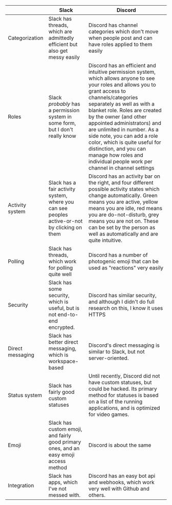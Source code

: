 |                      |                                                                       Slack                   | Discord |
| -                    |                                                                       -----                   | ------- |
| Categorization       | Slack has threads, which are admittedly efficient but also get messy easily                   | Discord has channel categories which don't move when people post and can have roles applied to them easily
| Roles                | Slack *probably* has a permission system in some form, but I don't really know                | Discord has an efficient and intuitive permission system, which allows anyone to see your roles and allows you to grant access to channels/categories separately as well as with a blanket role. Roles are created by the owner (and other appointed administrators) and are unlimited in number. As a side note, you can add a role color, which is quite useful for distinction, and you can manage how roles and individual people work per channel in channel settings |
| Activity system      | Slack has a fair activity system, where you can see peoples active-or-not by clicking on them | Discord has an activity bar on the right, and four different possible activity states which change automatically. Green means you are active, yellow means you are idle, red means you are do-not-disturb, grey means you are not on. These can be set by the person as well as automatically and are quite intuitive. |
| Polling              | Slack has threads, which work for polling quite well                                          | Discord has a number of photogenic emoji that can be used as "reactions" very easily |
| Security             | Slack has some security, which is useful, but is not end-to-end encrypted.                    | Discord has similar security, and although I didn't do full research on this, I know it uses HTTPS |
| Direct messaging     | Slack has better direct messaging, which is workspace-based                                   | Discord's direct messaging is similar to Slack, but not server-oriented. |
| Status system        | Slack has fairly good custom statuses                                                         | Until recently, Discord did not have custom statuses, but could be hacked. Its primary method for statuses is based on a list of the running applications, and is optimized for video games. |
| Emoji                | Slack has custom emoji, and fairly good primary ones, and an easy emoji access method         | Discord is about the same |
| Integration          | Slack has apps, which I've not messed with.                                                   | Discord has an easy bot api and webhooks, which work very well with Github and others. |
